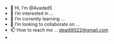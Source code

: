 - 👋 Hi, I’m @Avadad5
- 👀 I’m interested in ...
- 🌱 I’m currently learning ...
- 💞️ I’m looking to collaborate on ...
- 📫 How to reach me ... deadj9022@gmail.com
- 

<!---
Avadad5/Avadad5 is a ✨ special ✨ repository because its `README.md` (this file) appears on your GitHub profile.
You can click the Preview link to take a look at your changes.
--->
